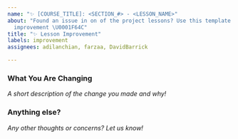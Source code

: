 ```yaml
---
name: "✨ [COURSE_TITLE]: <SECTION_#> - <LESSON_NAME>"
about: "Found an issue in on of the project lessons? Use this template to submit an
  improvement \U0001F64C"
title: "✨ Lesson Improvement"
labels: improvement
assignees: adilanchian, farzaa, DavidBarrick

---
```


### What You Are Changing
*A short description of the change you made and why!*

### Anything else?
*Any other thoughts or concerns? Let us know!*
